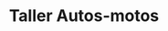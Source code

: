 ---
title: "Taller Autos-motos"
url: /formosa/taller-autos-motos/
shop: reparación de automóviles
---
